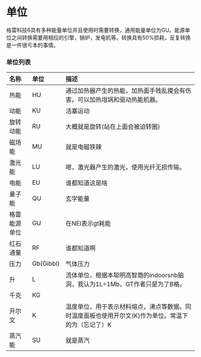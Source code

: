 # 单位

格雷科技6具有多种能量单位并且使用时需要转换，通用能量单位为GU。能源单位之间转换需要用相应的引擎，锅炉，发电机等。转换具有50%损耗，反复转换是一件很亏本的事情。

### 单位列表

| 名称 | 单位 | 描述 |
| :--- | :--- | :--- |
| 热能 | HU | 通过加热器产生的热能，加热面手贱乱摸会有伤害。可以加热坩埚和驱动热能机器。 |
| 动能 | KU | 活塞运动 |
| 旋转动能 | RU | 大概就是旋转\(站在上面会被迫转圈\) |
| 磁场能 | MU | 就是电磁铁辣 |
| 激光能 | LU | 嗯，激光器产生的激光，使用光纤无损传输。 |
| 电能 | EU | 谁都知道这是啥 |
| 量子能 | QU | 玄学能量 |
| 格雷能源单位 | GU | 在NEI表示gt耗能 |
| 红石通量 | RF | 谁都知道啊 |
| 压力 | Gb\(Gibbl\) | 气体压力 |
| 升 | L | 流体单位，根据本聪明高智商的indoorsnb脑洞，我认为1L=1Mb，GT作者只是为了B格。 |
| 千克 | KG |  |
| 开尔文 | K | 温度单位，用于表示材料熔点，沸点等数据。同时温度面板也使用开尔文\(K\)作为单位。常温下的为（忘记了）K |
| 蒸汽能 | SU | 就是蒸汽 |



